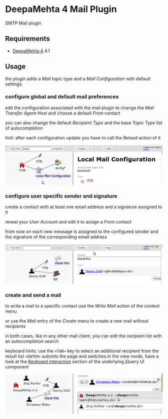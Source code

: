 # DeepaMehta 4 Mail Plugin

SMTP Mail plugin

## Requirements

  * [DeepaMehta 4](http://github.com/jri/deepamehta) 4.1

## Usage

the plugin adds a *Mail* topic type and a *Mail Configuration* with default settings.

### configure global and default mail preferences

edit the configuration associated with the mail plugin
to change the *Mail Transfer Agent Host* and choose a default *From* contact

you can also change the default *Recipient Type* and
the base *Topic Type* list of autocompletion

hint: after each configuration update you have to call the *Reload* action of it

![configuration](https://github.com/dgf/dm4-mail/raw/master/doc/configuration.png)

### configure user specific sender and signature

create a contact with at least one email address and a signature assigned to it

reveal your *User Account* and edit it to assign a *From* contact

from now on each new message is assigned to the configured sender and the signature
of the corresponding email address

![user configuration](https://github.com/dgf/dm4-mail/raw/master/doc/userconfig.png)

### create and send a mail

to write a mail to a specific contact use the *Write Mail* action of the context menu

or use the *Mail* entry of the *Create* menu to create a new mail without recipients

in both cases, like in any other mail client,
you can edit the recipient list with an autocompletion search

keyboard hints: use the `<TAB>` key to select an additional recipient from the result list
`<ENTER>` submits the page and switches in the view mode, have a look at the
[Keyboard interaction](http://api.jqueryui.com/autocomplete/) section
of the underlying jQuery UI component

![write mail](https://github.com/dgf/dm4-mail/raw/master/doc/mail.png)


